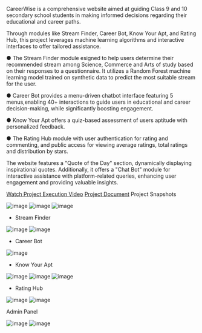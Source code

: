 CareerWise is a comprehensive website aimed at guiding Class 9 and 10 secondary school students in making informed decisions regarding their educational and career paths. 

Through modules like Stream Finder, Career Bot, Know Your Apt, and Rating Hub, this project leverages machine learning algorithms and interactive interfaces to offer tailored assistance. 

● The Stream Finder module esigned to help users determine their recommended stream among Science, Commerce and Arts of study based on their responses to a questionnaire. It utilizes a Random Forest machine learning model trained on synthetic data to predict the most suitable stream for the user. 

● Career Bot provides a menu-driven chatbot interface featuring 5 menus,enabling 40+ interactions to guide users in educational and career decision-making, while significantly boosting engagement.

● Know Your Apt offers a quiz-based assessment of users aptitude with personalized feedback.

● The Rating Hub module with user authentication for rating and commenting, and public access for viewing average ratings, total ratings and distribution by stars.

The website features a "Quote of the Day" section, dynamically displaying inspirational quotes. Additionally, it offers a "Chat Bot" module for interactive assistance with platform-related queries, enhancing user engagement and providing valuable insights. 

[Watch Project Execution Video](https://drive.google.com/file/d/12D_olUa7eOla7qUNCQxvDwrq7XAqMtge/view?usp=sharing)
[Project Document](https://drive.google.com/file/d/1KoQbe6JVIeENiOPgOeGymzNKt9deGsOu/view)
Project Snapshots

![image](https://github.com/Susmitha-IT/CareerWise/assets/154817866/8b3f7ef9-522e-4d52-9804-236f2f1ecf3f)
![image](https://github.com/Susmitha-IT/CareerWise/assets/154817866/0c91f7df-62f0-4013-b15c-7fdd15d8754f)
![image](https://github.com/Susmitha-IT/CareerWise/assets/154817866/66f16217-4ec8-490e-9443-c0ba3d7e584a)

- Stream Finder
  
![image](https://github.com/Susmitha-IT/CareerWise/assets/154817866/8f6579bf-8f1f-486f-8936-5e3643cf536c)
![image](https://github.com/Susmitha-IT/CareerWise/assets/154817866/483da5cc-7a1d-461d-b04c-c47e5d7a4b74)

- Career Bot
  
![image](https://github.com/Susmitha-IT/CareerWise/assets/154817866/1e9eb8c4-3eea-4de1-8f97-5a7e521703cb)

- Know Your Apt
  
![image](https://github.com/Susmitha-IT/CareerWise/assets/154817866/3df77062-5c1e-448c-a524-ca8519f93881)
![image](https://github.com/Susmitha-IT/CareerWise/assets/154817866/357db6d5-11ad-48a3-a7a5-80d42fe99e5d)
![image](https://github.com/Susmitha-IT/CareerWise/assets/154817866/3bd984e8-325a-41fe-bde0-c3c137d4e046)

- Rating Hub

![image](https://github.com/Susmitha-IT/CareerWise/assets/154817866/f5ed9444-eba4-4bfe-9262-a114245097fc)
![image](https://github.com/Susmitha-IT/CareerWise/assets/154817866/3c4019a6-602b-4060-a082-c55ac16c0a6d)


Admin Panel

![image](https://github.com/Susmitha-IT/CareerWise/assets/154817866/7b61ca3a-6d6f-40f4-af89-a8ea34badcb9)
![image](https://github.com/Susmitha-IT/CareerWise/assets/154817866/ced6c092-9dee-4649-89c0-53a0e3f0af15)




